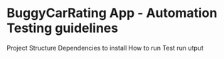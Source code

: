 # BuggyCarRating App - Automation Testing guidelines 
Project Structure 
Dependencies to install 
How to run
Test run utput 
